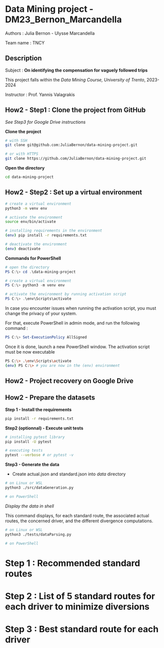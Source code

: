 # Data Mining project - DM23_Bernon_Marcandella

Authors : Julia Bernon - Ulysse Marcandella

Team name : TNCY

## Description
Subject : 
**On identifying the compensation for vaguely followed trips**

This project falls within the *Data Mining Course, University of Trento*, 2023-2024

Instructor : Prof. Yannis Valagrakis


## How2 - Step1 : Clone the project from GitHub
*See Step3 for Google Drive instructions*

**Clone the project**

```sh
# with SSH
git clone git@github.com:JuliaBernon/data-mining-project.git

# or with HTTPS
git clone https://github.com/JuliaBernon/data-mining-project.git
```

**Open the directory**

```bash
cd data-mining-project
```

## How2 - Step2 : Set up a virtual environment
```bash
# create a virtual environment
python3 -m venv env

# activate the environment
source env/bin/activate

# installing requirements in the environment
(env) pip install -r requirements.txt

# deactivate the environment
(env) deactivate
```

**Commands for PowerShell**

```powershell
# open the directory
PS C:\> cd .\data-mining-project

# create a virtual environment
PS C:\> python3 -m venv env

# activate the environment by running activation script
PS C:\> .\env\Scripts\activate
```

In case you encounter issues when running the activation script, you must change the privacy of your system.

For that, execute PowerShell in admin mode, and run the following command : 

```powershell
PS C:\> Set-ExecutionPolicy AllSigned
```

Once it is done, launch a new PowerShell window. The activation script must be now executable

```bash
PS C:\> .\env\Scripts\activate
(env) PS C:\> # you are now in the (env) environment
```


## How2 - Project recovery on Google Drive


## How2 - Prepare the datasets

**Step 1 - Install the requirements**
```sh
pip install -r requirements.txt
```

**Step2 (optionnal) - Execute unit tests**
```sh
# installing pytest library
pip install -U pytest

# executing tests
pytest --verbose # or pytest -v
```

**Step3 - Generate the data**

- Create actual.json and standard.json into *data* directory

```sh
# on Linux or WSL
python3 ./src/dataGeneration.py

# on PowerShell
```

*Display the data in shell*

This command displays, for each standard route, the associated actual routes, the concerned driver, and the different divergence computations.

```sh
# on Linux or WSL
python3 ./tests/dataParsing.py

# on PowerShell
```

# Step 1 : Recommended standard routes

# Step 2 : List of 5 standard routes for each driver to minimize diversions

# Step 3 : Best standard route for each driver

